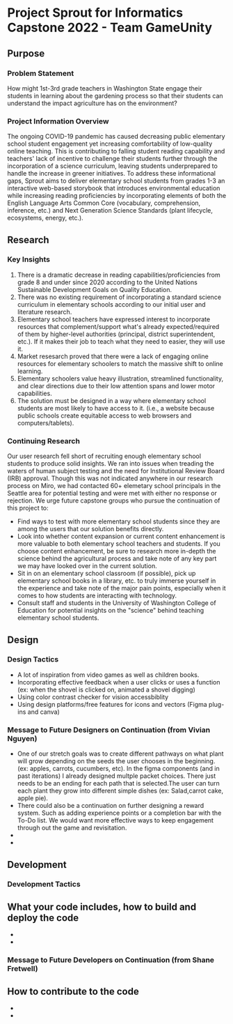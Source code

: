 # Project Sprout for Informatics Capstone 2022 - Team GameUnity 

## Purpose
### Problem Statement
How might 1st-3rd grade teachers in Washington State engage their students in learning about the gardening process so that their students can understand the impact agriculture has on the environment?

### Project Information Overview
The ongoing COVID-19 pandemic has caused decreasing public elementary school student engagement yet increasing comfortability of low-quality online teaching. This is contributing to falling student reading capability and teachers' lack of incentive to challenge their students further through the incorporation of a science curriculum, leaving students underprepared to handle the increase in greener initiatives. To address these informational gaps, Sprout aims to deliver elementary school students from grades 1-3 an interactive web-based storybook that introduces environmental education while increasing reading proficiencies by incorporating elements of both the English Language Arts Common Core (vocabulary, comprehension, inference, etc.) and Next Generation Science Standards (plant lifecycle, ecosystems, energy, etc.).

## Research
### Key Insights
1) There is a dramatic decrease in reading capabilities/proficiencies from grade 8 and under since 2020 according to the United Nations Sustainable Development Goals on Quality Education.
2) There was no existing requirement of incorporating a standard science curriculum in elementary schools according to our initial user and literature research.
3) Elementary school teachers have expressed interest to incorporate resources that complement/support what's already expected/required of them by higher-level authorities (principal, district superintendent, etc.). If it makes their job to teach what they need to easier, they will use it.
4) Market resesarch proved that there were a lack of engaging online resources for elementary schoolers to match the massive shift to online learning.
5) Elementary schoolers value heavy illustration, streamlined functionality, and clear directions due to their low attention spans and lower motor capabilities.
6) The solution must be designed in a way where elementary school students are most likely to have access to it. (i.e., a website because public schools create equitable access to web browsers and computers/tablets).

### Continuing Research
Our user research fell short of recruiting enough elementary school students to produce solid insights. We ran into issues when treading the waters of human subject testing and the need for Institutional Review Board (IRB) approval. Though this was not indicated anywhere in our research process on Miro, we had contacted 60+ elemetary school principals in the Seattle area for potential testing and were met with either no response or rejection. We urge future capstone groups who pursue the continuation of this project to:
- Find ways to test with more elementary school students since they are among the users that our solution benefits directly.
- Look into whether content expansion or current content enhancement is more valuable to both elementary school teachers and students. If you choose content enhancement, be sure to research more in-depth the science behind the agricultural process and take note of any key part we may have looked over in the current solution.
- Sit in on an elementary school classroom (if possible), pick up elementary school books in a library, etc. to truly immerse yourself in the experience and take note of the major pain points, especially when it comes to how students are interacting with technology.
- Consult staff and students in the University of Washington College of Education for potential insights on the "science" behind teaching elementary school students.

## Design
### Design Tactics
- A lot of inspiration from video games as well as children books. 
- Incorporating effective feedback when a user clicks or uses a function (ex: when the shovel is clicked on, animated a shovel digging)
- Using color contrast checker for vision accessbiblity 
- Using design platforms/free features for icons and vectors (Figma plug-ins and canva)

### Message to Future Designers on Continuation (from Vivian Nguyen)
- One of our stretch goals was to create different pathways on what plant will grow depending on the seeds the user chooses in the beginning. (ex: apples, carrots, cucumbers, etc). In the figma components (and in past iterations) I already designed multple packet choices. There just needs to be an ending for each path that is selected.The user can turn each plant they grow into different simple dishes (ex: Salad,carrot cake, apple pie).
- There could also be a continuation on further designing a reward system. Such as adding experience points or a completion bar with the To-Do list. We would want more effective ways to keep engagement through out the game and revisitation.
- 
-

## Development
### Development Tactics
What your code includes, how to build and deploy the code
-
-
-

### Message to Future Developers on Continuation (from Shane Fretwell)
How to contribute to the code
-
-
-
